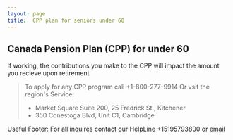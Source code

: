 ```yaml
---
layout: page
title:  CPP plan for seniors under 60
---
```


## Canada Pension Plan (CPP) for under 60

If working, the contributions you make to the CPP will impact the amount you recieve upon retirement

>To apply for any CPP program call +1-800-277-9914 
>Or vsit the region's Service:
> * Market Square Suite 200, 25 Fredrick St., Kitchener
> * 350 Conestoga Blvd, Unit C1, Cambridge










Useful Footer:
For all inquires contact our HelpLine +15195793800 or [email](mailto:info@waterlooregion.org)
